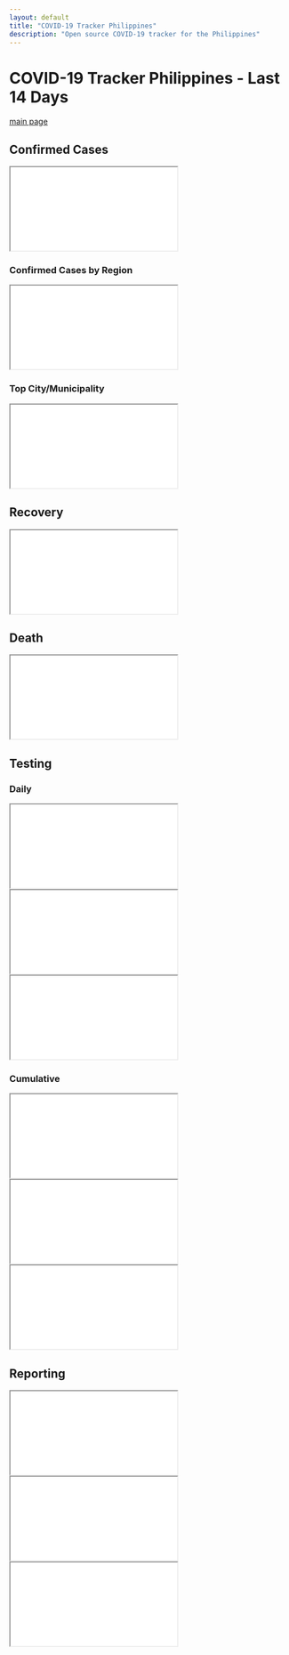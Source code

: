 ```yaml
---
layout: default
title: "COVID-19 Tracker Philippines"
description: "Open source COVID-19 tracker for the Philippines"
---
```


# COVID-19 Tracker Philippines - Last 14 Days

[main page](COVID-19-Tracker-PH.md)

## Confirmed Cases
<div class="embed-responsive embed-responsive-16by9">
<iframe src="{{ site.baseurl }}/tracker/charts/DateOnset14daysCaseRepType.html"></iframe>
</div>

### Confirmed Cases by Region
<div class="embed-responsive embed-responsive-16by9">
<iframe src="{{ site.baseurl }}/tracker/charts/DateOnset14daysRegionRes.html"></iframe>
</div>

### Top City/Municipality
<div class="embed-responsive embed-responsive-16by9">
<iframe src="{{ site.baseurl }}/tracker/charts/CityMunRes14days.html"></iframe>
</div>

## Recovery
<div class="embed-responsive embed-responsive-16by9">
<iframe src="{{ site.baseurl }}/tracker/charts/DateRecover14daysRegionRes.html"></iframe>
</div>

## Death
<div class="embed-responsive embed-responsive-16by9">
<iframe src="{{ site.baseurl }}/tracker/charts/DateDied14daysRegionRes.html"></iframe>
</div>

## Testing

### Daily

<div class="embed-responsive embed-responsive-16by9">
<iframe src="{{ site.baseurl }}/tracker/charts/daily_output_positive_individuals_14days.html"></iframe>
</div>

<div class="embed-responsive embed-responsive-16by9">
<iframe src="{{ site.baseurl }}/tracker/charts/daily_output_unique_individuals_14days.html"></iframe>
</div>

<div class="embed-responsive embed-responsive-16by9">
<iframe src="{{ site.baseurl }}/tracker/charts/daily_output_samples_tested_14days.html"></iframe>
</div>


### Cumulative
<div class="embed-responsive embed-responsive-16by9">
<iframe src="{{ site.baseurl }}/tracker/charts/cumulative_positive_individuals_14days.html"></iframe>
</div>

<div class="embed-responsive embed-responsive-16by9">
<iframe src="{{ site.baseurl }}/tracker/charts/cumulative_unique_individuals_14days.html"></iframe>
</div>

<div class="embed-responsive embed-responsive-16by9">
<iframe src="{{ site.baseurl }}/tracker/charts/cumulative_samples_tested_14days.html"></iframe>
</div>


## Reporting
<div class="embed-responsive embed-responsive-16by9">
<iframe src="{{ site.baseurl }}/tracker/charts/SpecimenToRepConf14days.html"></iframe>
</div>

<div class="embed-responsive embed-responsive-16by9">
<iframe src="{{ site.baseurl }}/tracker/charts/SpecimenToRelease14days.html"></iframe>
</div>

<div class="embed-responsive embed-responsive-16by9">
<iframe src="{{ site.baseurl }}/tracker/charts/ReleaseToRepConf14days.html"></iframe>
</div>
